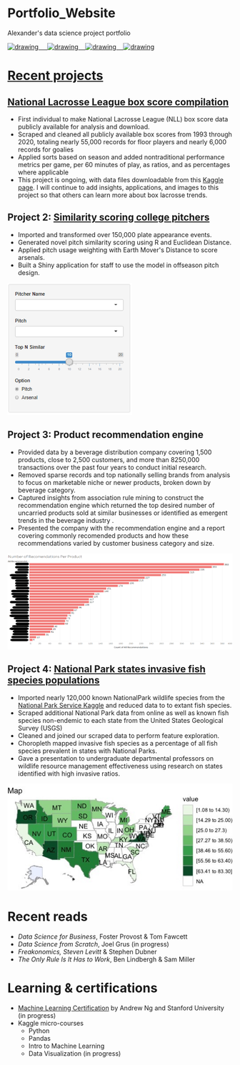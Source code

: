 # Portfolio_Website
Alexander's data science project portfolio

<a href="https://www.linkedin.com/in/alexanderpalensky/"><img src="https://res.cloudinary.com/importdata/image/upload/v1595012354/linkedin_t9qiwy.png" alt="drawing" width="100"/> &nbsp;&nbsp;&nbsp;&nbsp;<a href="https://medium.com/@apalensky"><img src="https://res.cloudinary.com/importdata/image/upload/v1595012354/medium_mono_hoz0z5.png" alt="drawing" width="35"/>&nbsp;&nbsp;&nbsp;&nbsp;<a href="https://www.kaggle.com/apalensky"><img src="https://res.cloudinary.com/importdata/image/upload/v1595012924/kaggle_ksaktb.png" alt="drawing" width="75"/>&nbsp;&nbsp;&nbsp;&nbsp;<a href="https://twitter.com/AlPalensky"><img src="https://res.cloudinary.com/importdata/image/upload/v1595012924/Twitter_Logo_Blue_gbtagu.png" alt="drawing" width="40"/>


# Recent projects

## [National Lacrosse League box score compilation](https://github.com/apalensky/NLL)
* First individual to make National Lacrosse League (NLL) box score data publicly available for analysis and download.
* Scraped and cleaned all publicly available box scores from 1993 through 2020, totaling nearly 55,000 records for floor players and nearly 6,000 records for goalies
* Applied sorts based on season and added nontraditional performance metrics per game, per 60 minutes of play, as ratios, and as percentages where applicable
* This project is ongoing, with data files downloadable from this [Kaggle page](https://www.kaggle.com/apalensky/nll-statistics). I will continue to add insights, applications, and images to this project so that others can learn more about box lacrosse trends.


## Project 2: [Similarity scoring college pitchers](https://medium.com/iowabaseballmanagers/similarity-scoring-college-pitchers-8332fc5860b6)
* Imported and transformed over 150,000 plate appearance events.
* Generated novel pitch similarity scoring using R and Euclidean Distance.
* Applied pitch usage weighting with Earth Mover's Distance to score arsenals.
* Built a Shiny application for staff to use the model in offseason pitch design.

![](/images/PSShiny.png)


## Project 3: Product recommendation engine
* Provided data by a beverage distribution company covering 1,500 products, close to 2,500 customers, and more than 8250,000 transactions over the past four years to conduct initial research.
* Removed sparse records and top nationally selling brands from analysis to focus on marketable niche or newer products, broken down by beverage category.
* Captured insights from association rule mining to construct the recommendation engine which returned the top desired number of uncarried products sold at similar businesses or identified as emergent trends in the beverage industry .
* Presented the company with the recommendation engine and a report covering commonly recomended products and how these recommendations varied by customer business category and size.

![](/images/DrinkProducts.png)


## Project 4: [National Park states invasive fish species populations](https://github.com/apalensky/Invasive_Fish_Project) 
* Imported nearly 120,000 known NationalPark wildlife species from the [National Park Service Kaggle](https://www.kaggle.com/nationalparkservice/park-biodiversity) and reduced data to to extant fish species.
* Scraped additional National Park data from online as well as known fish species non-endemic to each state from the United States Geological Survey (USGS)
* Cleaned and joined our scraped data to perform feature exploration.
* Choropleth mapped invasive fish species as a percentage of all fish species prevalent in states with National Parks.
* Gave a presentation to undergraduate departmental professors on wildlife resource management effectiveness using research on states identified with high invasive ratios.

![](/images/Choropleth_Map.jpeg)


# Recent reads
* *Data Science for Business*, Foster Provost & Tom Fawcett
* *Data Science from Scratch*, Joel Grus (in progress)
* *Freakonomics, Steven Levitt* & Stephen Dubner
* *The Only Rule Is It Has to Work*, Ben Lindbergh & Sam Miller

# Learning & certifications
* [Machine Learning Certification](https://www.coursera.org/learn/machine-learning?ranMID=40328&ranEAID=vedj0cWlu2Y&ranSiteID=vedj0cWlu2Y-8dRCR5wLniZ9fWtm.KyXfQ&siteID=vedj0cWlu2Y-8dRCR5wLniZ9fWtm.KyXfQ&utm_content=10&utm_medium=partners&utm_source=linkshare&utm_campaign=vedj0cWlu2Y) by Andrew Ng and Stanford University (in progress)
* Kaggle micro-courses
  + Python
  + Pandas
  + Intro to Machine Learning
  + Data Visualization (in progress)
